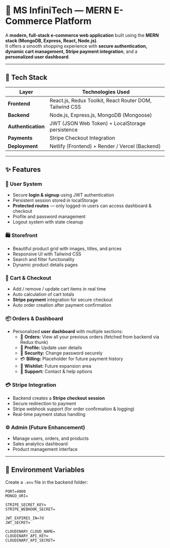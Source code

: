 # 🧠 MS InfiniTech — MERN E-Commerce Platform

A **modern, full-stack e-commerce web application** built using the **MERN stack (MongoDB, Express, React, Node.js)**.  
It offers a smooth shopping experience with **secure authentication, dynamic cart management, Stripe payment integration**, and a **personalized user dashboard**.

---

## 🚀 Tech Stack

| Layer | Technologies Used |
|-------|-------------------|
| **Frontend** | React.js, Redux Toolkit, React Router DOM, Tailwind CSS |
| **Backend** | Node.js, Express.js, MongoDB (Mongoose) |
| **Authentication** | JWT (JSON Web Token) + LocalStorage persistence |
| **Payments** | Stripe Checkout Integration |
| **Deployment** | Netlify (Frontend) + Render / Vercel (Backend) |

---

## ✨ Features

### 👤 User System
- Secure **login & signup** using JWT authentication  
- Persistent session stored in localStorage  
- **Protected routes** — only logged-in users can access dashboard & checkout  
- Profile and password management  
- Logout system with state cleanup  

### 🛍️ Storefront
- Beautiful product grid with images, titles, and prices  
- Responsive UI with Tailwind CSS  
- Search and filter functionality  
- Dynamic product details pages  

### 🛒 Cart & Checkout
- Add / remove / update cart items in real time  
- Auto calculation of cart totals  
- **Stripe payment** integration for secure checkout  
- Auto order creation after payment confirmation  

### 📦 Orders & Dashboard
- Personalized **user dashboard** with multiple sections:
  - 🧾 **Orders:** View all your previous orders (fetched from backend via Redux thunk)  
  - 👤 **Profile:** Update user details  
  - 🔐 **Security:** Change password securely  
  - 💳 **Billing:** Placeholder for future payment history  
  - 💖 **Wishlist:** Future expansion area  
  - 🧰 **Support:** Contact & help options  

### 💳 Stripe Integration
- Backend creates a **Stripe checkout session**  
- Secure redirection to payment  
- Stripe webhook support (for order confirmation & logging)  
- Real-time payment status handling  

### ⚙️ Admin (Future Enhancement)
- Manage users, orders, and products  
- Sales analytics dashboard  
- Product management interface  

---




## 🔐 Environment Variables

Create a `.env` file in the backend folder:

```env
PORT=4000
MONGO_URI=

STRIPE_SECRET_KEY=
STRIPE_WEBHOOK_SECRET=

JWT_EXPIRES_IN=7d
JWT_SECRET=

CLOUDINARY_CLOUD_NAME=
CLOUDINARY_API_KEY=
CLOUDINARY_API_SECRET=




